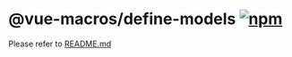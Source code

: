 # @vue-macros/define-models [![npm](https://img.shields.io/npm/v/@vue-macros/define-models.svg)](https://npmjs.com/package/@vue-macros/define-models)

Please refer to [README.md](https://github.com/vue-macros/vue-macros#readme)
